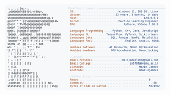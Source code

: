 <picture>
  <source srcset="https://raw.githubusercontent.com/mmazinjameel/mmazinjameel/main/dark_mode.svg?v=1739981517" media="(prefers-color-scheme: dark)">
  <img src="https://raw.githubusercontent.com/mmazinjameel/mmazinjameel/main/light_mode.svg?v=1739981517">
</picture>

